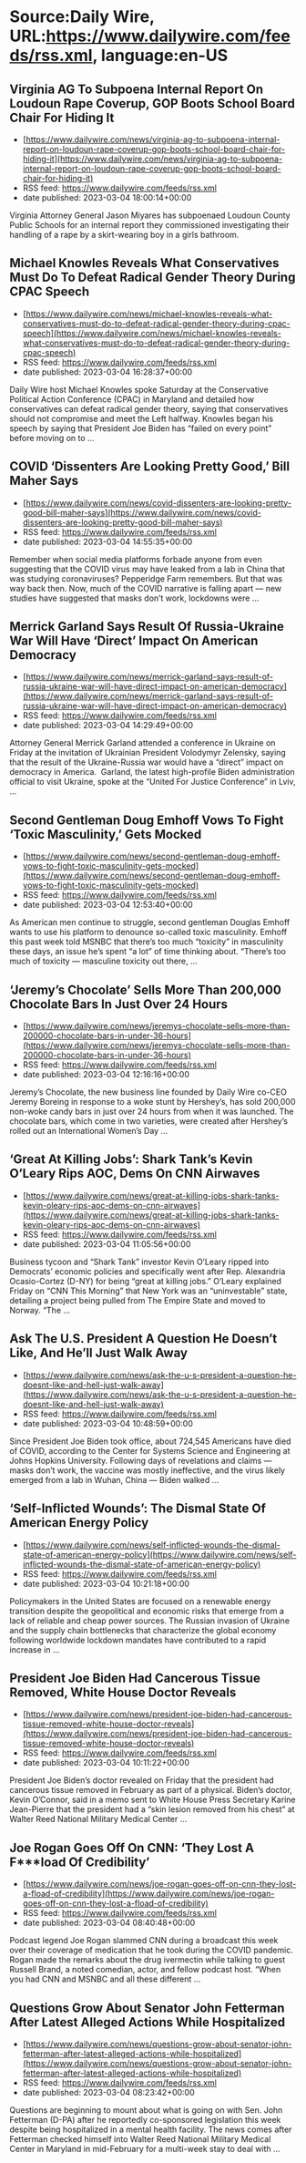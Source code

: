 # Source:Daily Wire, URL:https://www.dailywire.com/feeds/rss.xml, language:en-US

## Virginia AG To Subpoena Internal Report On Loudoun Rape Coverup, GOP Boots School Board Chair For Hiding It
 - [https://www.dailywire.com/news/virginia-ag-to-subpoena-internal-report-on-loudoun-rape-coverup-gop-boots-school-board-chair-for-hiding-it](https://www.dailywire.com/news/virginia-ag-to-subpoena-internal-report-on-loudoun-rape-coverup-gop-boots-school-board-chair-for-hiding-it)
 - RSS feed: https://www.dailywire.com/feeds/rss.xml
 - date published: 2023-03-04 18:00:14+00:00

Virginia Attorney General Jason Miyares has subpoenaed Loudoun County Public Schools for an internal report they commissioned investigating their handling of a rape by a skirt-wearing boy in a girls bathroom.

## Michael Knowles Reveals What Conservatives Must Do To Defeat Radical Gender Theory During CPAC Speech
 - [https://www.dailywire.com/news/michael-knowles-reveals-what-conservatives-must-do-to-defeat-radical-gender-theory-during-cpac-speech](https://www.dailywire.com/news/michael-knowles-reveals-what-conservatives-must-do-to-defeat-radical-gender-theory-during-cpac-speech)
 - RSS feed: https://www.dailywire.com/feeds/rss.xml
 - date published: 2023-03-04 16:28:37+00:00

Daily Wire host Michael Knowles spoke Saturday at the Conservative Political Action Conference (CPAC) in Maryland and detailed how conservatives can defeat radical gender theory, saying that conservatives should not compromise and meet the Left halfway. Knowles began his speech by saying that President Joe Biden has “failed on every point” before moving on to ...

## COVID ‘Dissenters Are Looking Pretty Good,’ Bill Maher Says
 - [https://www.dailywire.com/news/covid-dissenters-are-looking-pretty-good-bill-maher-says](https://www.dailywire.com/news/covid-dissenters-are-looking-pretty-good-bill-maher-says)
 - RSS feed: https://www.dailywire.com/feeds/rss.xml
 - date published: 2023-03-04 14:55:35+00:00

Remember when social media platforms forbade anyone from even suggesting that the COVID virus may have leaked from a lab in China that was studying coronaviruses? Pepperidge Farm remembers. But that was way back then. Now, much of the COVID narrative is falling apart — new studies have suggested that masks don&#8217;t work, lockdowns were ...

## Merrick Garland Says Result Of Russia-Ukraine War Will Have ‘Direct’ Impact On American Democracy
 - [https://www.dailywire.com/news/merrick-garland-says-result-of-russia-ukraine-war-will-have-direct-impact-on-american-democracy](https://www.dailywire.com/news/merrick-garland-says-result-of-russia-ukraine-war-will-have-direct-impact-on-american-democracy)
 - RSS feed: https://www.dailywire.com/feeds/rss.xml
 - date published: 2023-03-04 14:29:49+00:00

Attorney General Merrick Garland attended a conference in Ukraine on Friday at the invitation of Ukrainian President Volodymyr Zelensky, saying that the result of the Ukraine-Russia war would have a &#8220;direct&#8221; impact on democracy in America.  Garland, the latest high-profile Biden administration official to visit Ukraine, spoke at the “United For Justice Conference” in Lviv, ...

## Second Gentleman Doug Emhoff Vows To Fight ‘Toxic Masculinity,’ Gets Mocked
 - [https://www.dailywire.com/news/second-gentleman-doug-emhoff-vows-to-fight-toxic-masculinity-gets-mocked](https://www.dailywire.com/news/second-gentleman-doug-emhoff-vows-to-fight-toxic-masculinity-gets-mocked)
 - RSS feed: https://www.dailywire.com/feeds/rss.xml
 - date published: 2023-03-04 12:53:40+00:00

As American men continue to struggle, second gentleman Douglas Emhoff wants to use his platform to denounce so-called toxic masculinity. Emhoff this past week told MSNBC that there&#8217;s too much &#8220;toxicity&#8221; in masculinity these days, an issue he&#8217;s spent &#8220;a lot&#8221; of time thinking about. &#8220;There&#8217;s too much of toxicity — masculine toxicity out there, ...

## ‘Jeremy’s Chocolate’ Sells More Than 200,000 Chocolate Bars In Just Over 24 Hours
 - [https://www.dailywire.com/news/jeremys-chocolate-sells-more-than-200000-chocolate-bars-in-under-36-hours](https://www.dailywire.com/news/jeremys-chocolate-sells-more-than-200000-chocolate-bars-in-under-36-hours)
 - RSS feed: https://www.dailywire.com/feeds/rss.xml
 - date published: 2023-03-04 12:16:16+00:00

Jeremy&#8217;s Chocolate, the new business line founded by Daily Wire co-CEO Jeremy Boreing in response to a woke stunt by Hershey&#8217;s, has sold 200,000 non-woke candy bars in just over 24 hours from when it was launched. The chocolate bars, which come in two varieties, were created after Hershey&#8217;s rolled out an International Women&#8217;s Day ...

## ‘Great At Killing Jobs’: Shark Tank’s Kevin O’Leary Rips AOC, Dems On CNN Airwaves
 - [https://www.dailywire.com/news/great-at-killing-jobs-shark-tanks-kevin-oleary-rips-aoc-dems-on-cnn-airwaves](https://www.dailywire.com/news/great-at-killing-jobs-shark-tanks-kevin-oleary-rips-aoc-dems-on-cnn-airwaves)
 - RSS feed: https://www.dailywire.com/feeds/rss.xml
 - date published: 2023-03-04 11:05:56+00:00

Business tycoon and &#8220;Shark Tank&#8221; investor Kevin O&#8217;Leary ripped into Democrats&#8217; economic policies and specifically went after Rep. Alexandria Ocasio-Cortez (D-NY) for being &#8220;great at killing jobs.&#8221; O&#8217;Leary explained Friday on &#8220;CNN This Morning&#8221; that New York was an &#8220;uninvestable&#8221; state, detailing a project being pulled from The Empire State and moved to Norway. &#8220;The ...

## Ask The U.S. President A Question He Doesn’t Like, And He’ll Just Walk Away
 - [https://www.dailywire.com/news/ask-the-u-s-president-a-question-he-doesnt-like-and-hell-just-walk-away](https://www.dailywire.com/news/ask-the-u-s-president-a-question-he-doesnt-like-and-hell-just-walk-away)
 - RSS feed: https://www.dailywire.com/feeds/rss.xml
 - date published: 2023-03-04 10:48:59+00:00

Since President Joe Biden took office, about 724,545 Americans have died of COVID, according to the Center for Systems Science and Engineering at Johns Hopkins University. Following days of revelations and claims — masks don&#8217;t work, the vaccine was mostly ineffective, and the virus likely emerged from a lab in Wuhan, China — Biden walked ...

## ‘Self-Inflicted Wounds’: The Dismal State Of American Energy Policy
 - [https://www.dailywire.com/news/self-inflicted-wounds-the-dismal-state-of-american-energy-policy](https://www.dailywire.com/news/self-inflicted-wounds-the-dismal-state-of-american-energy-policy)
 - RSS feed: https://www.dailywire.com/feeds/rss.xml
 - date published: 2023-03-04 10:21:18+00:00

Policymakers in the United States are focused on a renewable energy transition despite the geopolitical and economic risks that emerge from a lack of reliable and cheap power sources. The Russian invasion of Ukraine and the supply chain bottlenecks that characterize the global economy following worldwide lockdown mandates have contributed to a rapid increase in ...

## President Joe Biden Had Cancerous Tissue Removed, White House Doctor Reveals
 - [https://www.dailywire.com/news/president-joe-biden-had-cancerous-tissue-removed-white-house-doctor-reveals](https://www.dailywire.com/news/president-joe-biden-had-cancerous-tissue-removed-white-house-doctor-reveals)
 - RSS feed: https://www.dailywire.com/feeds/rss.xml
 - date published: 2023-03-04 10:11:22+00:00

President Joe Biden’s doctor revealed on Friday that the president had cancerous tissue removed in February as part of a physical. Biden’s doctor, Kevin O’Connor, said in a memo sent to White House Press Secretary Karine Jean-Pierre that the president had a “skin lesion removed from his chest” at Walter Reed National Military Medical Center ...

## Joe Rogan Goes Off On CNN: ‘They Lost A F***load Of Credibility’
 - [https://www.dailywire.com/news/joe-rogan-goes-off-on-cnn-they-lost-a-fload-of-credibility](https://www.dailywire.com/news/joe-rogan-goes-off-on-cnn-they-lost-a-fload-of-credibility)
 - RSS feed: https://www.dailywire.com/feeds/rss.xml
 - date published: 2023-03-04 08:40:48+00:00

Podcast legend Joe Rogan slammed CNN during a broadcast this week over their coverage of medication that he took during the COVID pandemic. Rogan made the remarks about the drug ivermectin while talking to guest Russell Brand, a noted comedian, actor, and fellow podcast host. &#8220;When you had CNN and MSNBC and all these different ...

## Questions Grow About Senator John Fetterman After Latest Alleged Actions While Hospitalized
 - [https://www.dailywire.com/news/questions-grow-about-senator-john-fetterman-after-latest-alleged-actions-while-hospitalized](https://www.dailywire.com/news/questions-grow-about-senator-john-fetterman-after-latest-alleged-actions-while-hospitalized)
 - RSS feed: https://www.dailywire.com/feeds/rss.xml
 - date published: 2023-03-04 08:23:42+00:00

Questions are beginning to mount about what is going on with Sen. John Fetterman (D-PA) after he reportedly co-sponsored legislation this week despite being hospitalized in a mental health facility. The news comes after Fetterman checked himself into Walter Reed National Military Medical Center in Maryland in mid-February for a multi-week stay to deal with ...

